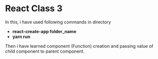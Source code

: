 # React Class 3
 In this, i have used following commands in directory
 
- **react-create-app folder_name**
- **yarn run**

 Then i have learned component (Function) creation and passing value of child component to parent component.
 


 
